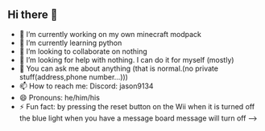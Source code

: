 ## Hi there 👋



- 🔭 I’m currently working on my own minecraft modpack
- 🌱 I’m currently learning python
- 👯 I’m looking to collaborate on nothing
- 🤔 I’m looking for help with nothing. I can do it for myself (mostly)
- 💬 You can ask me about anything (that is normal.(no private stuff(address,phone number...)))
- 📫 How to reach me: Discord: jason9134
- 😄 Pronouns: he/him/his
- ⚡ Fun fact: by pressing the reset button on the Wii when it is turned off the blue light when you have a message board message will turn off
-->
